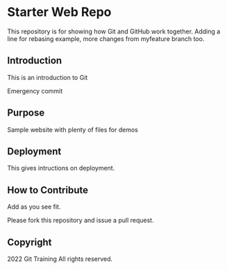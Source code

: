 # Starter Web Repo

This repository is for showing how Git and GitHub work together. Adding a line for rebasing example, more changes from myfeature branch too. 

## Introduction
This is an introduction to Git

Emergency commit

## Purpose

Sample website with plenty of files for demos

## Deployment
This gives intructions on deployment. 

## How to Contribute

Add as you see fit. 

Please fork this repository and issue a pull request. 

## Copyright
2022 Git Training All rights reserved.